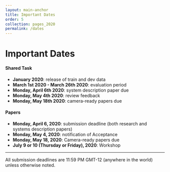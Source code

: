 ```yaml
---
layout: main-anchor
title: Important Dates
order: 5
collection: pages_2020
permalink: /dates
---
```




# Important Dates

#### Shared Task
- **January 2020**: release of train and dev data
- **March 1st 2020 - March 26th 2020**: evaluation period
- **Monday, April 6th 2020**: system description paper due
- **Monday, May 4th 2020**: review feedback
- **Monday, May 18th 2020**: camera-ready papers due

#### Papers
- **Monday, April 6, 2020**: submission deadline (both research and systems description papers)
- **Monday, May 4, 2020**: notification of Acceptance
- **Monday, May 18, 2020**: Camera-ready papers due
- **July 9 or 10 (Thursday or Friday), 2020**: Workshop

----

All submission deadlines are 11:59 PM GMT-12 (anywhere in the world) unless otherwise noted.

